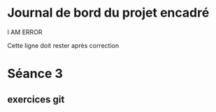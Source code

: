 # Journal de bord du projet encadré
I AM ERROR

Cette ligne doit rester après correction





# Séance 3
## exercices git

